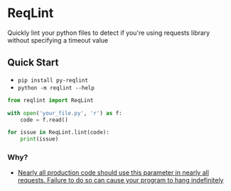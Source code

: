 # ReqLint

Quickly lint your python files to detect if you're using requests library without specifying a timeout value

## Quick Start
* `pip install py-reqlint`
* `python -m reqlint --help`
```python
from reqlint import ReqLint

with open('your_file.py', 'r') as f:
    code = f.read()

for issue in ReqLint.lint(code):
    print(issue)
```


### Why?
- [Nearly all production code should use this parameter in nearly all requests. Failure to do so can cause your program to hang indefinitely](https://docs.python-requests.org/en/latest/user/quickstart/#timeouts)
